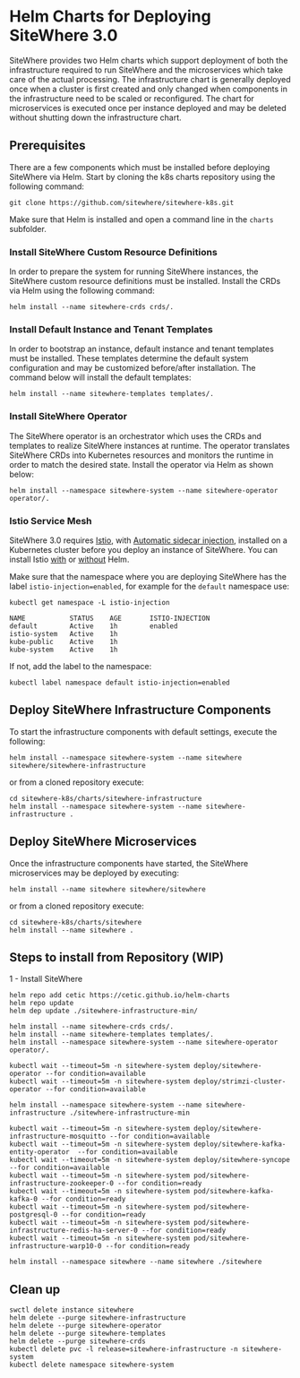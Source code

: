 # Helm Charts for Deploying SiteWhere 3.0
SiteWhere provides two Helm charts which support deployment of both the infrastructure required
to run SiteWhere and the microservices which take care of the actual processing. The infrastructure
chart is generally deployed once when a cluster is first created and only changed when components in
the infrastructure need to be scaled or reconfigured. The chart for microservices is executed once
per instance deployed and may be deleted without shutting down the infrastructure chart.

## Prerequisites
There are a few components which must be installed before deploying SiteWhere via Helm. Start
by cloning the k8s charts repository using the following command:

```console
git clone https://github.com/sitewhere/sitewhere-k8s.git
```

Make sure that Helm is installed and open a command line in the `charts` subfolder.

### Install SiteWhere Custom Resource Definitions
In order to prepare the system for running SiteWhere instances, the SiteWhere custom resource definitions 
must be installed. Install the CRDs via Helm using the following command:

```console
helm install --name sitewhere-crds crds/.
```

### Install Default Instance and Tenant Templates
In order to bootstrap an instance, default instance and tenant templates must
be installed. These templates determine the default system configuration and
may be customized before/after installation. The command below will install the 
default templates:

```console
helm install --name sitewhere-templates templates/.
```

### Install SiteWhere Operator
The SiteWhere operator is an orchestrator which uses the CRDs and templates to realize 
SiteWhere instances at runtime. The operator translates SiteWhere CRDs into Kubernetes
resources and monitors the runtime in order to match the desired state. Install the operator
via Helm as shown below:

```console
helm install --namespace sitewhere-system --name sitewhere-operator operator/.
```
### Istio Service Mesh
SiteWhere 3.0 requires [Istio](https://istio.io/), with 
[Automatic sidecar injection](https://istio.io/docs/setup/kubernetes/additional-setup/sidecar-injection/#automatic-sidecar-injection),
installed on a Kubernetes cluster before you deploy an instance of SiteWhere. You can install Istio
[with](https://istio.io/docs/setup/kubernetes/install/helm/) or [without](https://istio.io/docs/setup/kubernetes/install/kubernetes/) Helm.

Make sure that the namespace where you are deploying SiteWhere has the label `istio-injection=enabled`,
for example for the `default` namespace use:

```console
kubectl get namespace -L istio-injection
```

```
NAME           STATUS    AGE       ISTIO-INJECTION
default        Active    1h        enabled
istio-system   Active    1h
kube-public    Active    1h
kube-system    Active    1h
```

If not, add the label to the namespace:

```console
kubectl label namespace default istio-injection=enabled
```

## Deploy SiteWhere Infrastructure Components

To start the infrastructure components with default settings, execute the following:

```console
helm install --namespace sitewhere-system --name sitewhere sitewhere/sitewhere-infrastructure
```
or from a cloned repository execute:

```console
cd sitewhere-k8s/charts/sitewhere-infrastructure
helm install --namespace sitewhere-system --name sitewhere-infrastructure .
```

## Deploy SiteWhere Microservices

Once the infrastructure components have started, the SiteWhere microservices
may be deployed by executing:

```console
helm install --name sitewhere sitewhere/sitewhere
```

or from a cloned repository execute:

```console
cd sitewhere-k8s/charts/sitewhere
helm install --name sitewhere .
```

## Steps to install from Repository (WIP)

1 - Install SiteWhere

```console
helm repo add cetic https://cetic.github.io/helm-charts
helm repo update
helm dep update ./sitewhere-infrastructure-min/
```

```console
helm install --name sitewhere-crds crds/.
helm install --name sitewhere-templates templates/.
helm install --namespace sitewhere-system --name sitewhere-operator operator/.

kubectl wait --timeout=5m -n sitewhere-system deploy/sitewhere-operator --for condition=available
kubectl wait --timeout=5m -n sitewhere-system deploy/strimzi-cluster-operator --for condition=available

helm install --namespace sitewhere-system --name sitewhere-infrastructure ./sitewhere-infrastructure-min

kubectl wait --timeout=5m -n sitewhere-system deploy/sitewhere-infrastructure-mosquitto --for condition=available
kubectl wait --timeout=5m -n sitewhere-system deploy/sitewhere-kafka-entity-operator  --for condition=available
kubectl wait --timeout=5m -n sitewhere-system deploy/sitewhere-syncope --for condition=available
kubectl wait --timeout=5m -n sitewhere-system pod/sitewhere-infrastructure-zookeeper-0 --for condition=ready
kubectl wait --timeout=5m -n sitewhere-system pod/sitewhere-kafka-kafka-0 --for condition=ready
kubectl wait --timeout=5m -n sitewhere-system pod/sitewhere-postgresql-0 --for condition=ready
kubectl wait --timeout=5m -n sitewhere-system pod/sitewhere-infrastructure-redis-ha-server-0 --for condition=ready
kubectl wait --timeout=5m -n sitewhere-system pod/sitewhere-infrastructure-warp10-0 --for condition=ready

helm install --namespace sitewhere --name sitewhere ./sitewhere
```

## Clean up

```console
swctl delete instance sitewhere
helm delete --purge sitewhere-infrastructure
helm delete --purge sitewhere-operator
helm delete --purge sitewhere-templates
helm delete --purge sitewhere-crds
kubectl delete pvc -l release=sitewhere-infrastructure -n sitewhere-system
kubectl delete namespace sitewhere-system
```
